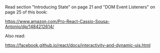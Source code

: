 Read section "Introducing State" on page 21 and "DOM Event Listeners" on page 25 of this book:

https://www.amazon.com/Pro-React-Cassio-Sousa-Antonio/dp/1484212614/

Also read:

https://facebook.github.io/react/docs/interactivity-and-dynamic-uis.html